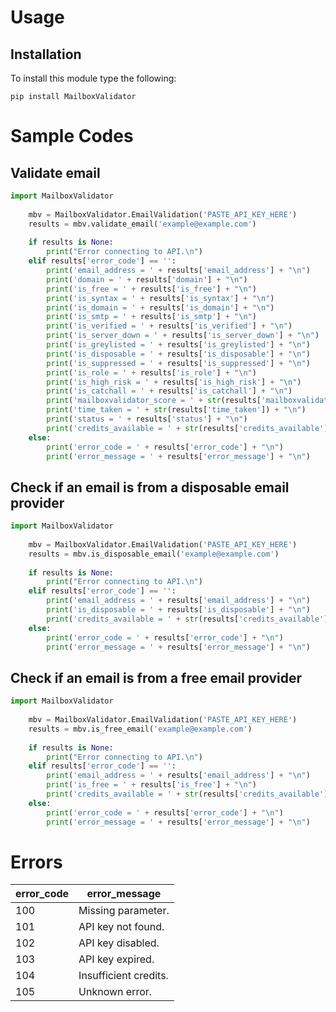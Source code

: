 # Usage

## Installation

To install this module type the following:

	pip install MailboxValidator

Sample Codes
============

## Validate email

```python
import MailboxValidator
	
	mbv = MailboxValidator.EmailValidation('PASTE_API_KEY_HERE')
	results = mbv.validate_email('example@example.com')
	
	if results is None:
		print("Error connecting to API.\n")
	elif results['error_code'] == '':
		print('email_address = ' + results['email_address'] + "\n")
		print('domain = ' + results['domain'] + "\n")
		print('is_free = ' + results['is_free'] + "\n")
		print('is_syntax = ' + results['is_syntax'] + "\n")
		print('is_domain = ' + results['is_domain'] + "\n")
		print('is_smtp = ' + results['is_smtp'] + "\n")
		print('is_verified = ' + results['is_verified'] + "\n")
		print('is_server_down = ' + results['is_server_down'] + "\n")
		print('is_greylisted = ' + results['is_greylisted'] + "\n")
		print('is_disposable = ' + results['is_disposable'] + "\n")
		print('is_suppressed = ' + results['is_suppressed'] + "\n")
		print('is_role = ' + results['is_role'] + "\n")
		print('is_high_risk = ' + results['is_high_risk'] + "\n")
		print('is_catchall = ' + results['is_catchall'] + "\n")
		print('mailboxvalidator_score = ' + str(results['mailboxvalidator_score']) + "\n")
		print('time_taken = ' + str(results['time_taken']) + "\n")
		print('status = ' + results['status'] + "\n")
		print('credits_available = ' + str(results['credits_available']) + "\n")
	else:
		print('error_code = ' + results['error_code'] + "\n")
		print('error_message = ' + results['error_message'] + "\n")
```


## Check if an email is from a disposable email provider

```python
import MailboxValidator
	
	mbv = MailboxValidator.EmailValidation('PASTE_API_KEY_HERE')
	results = mbv.is_disposable_email('example@example.com')
	
	if results is None:
		print("Error connecting to API.\n")
	elif results['error_code'] == '':
		print('email_address = ' + results['email_address'] + "\n")
		print('is_disposable = ' + results['is_disposable'] + "\n")
		print('credits_available = ' + str(results['credits_available']) + "\n")
	else:
		print('error_code = ' + results['error_code'] + "\n")
		print('error_message = ' + results['error_message'] + "\n")
```

## Check if an email is from a free email provider

```python
import MailboxValidator
	
	mbv = MailboxValidator.EmailValidation('PASTE_API_KEY_HERE')
	results = mbv.is_free_email('example@example.com')
	
	if results is None:
		print("Error connecting to API.\n")
	elif results['error_code'] == '':
		print('email_address = ' + results['email_address'] + "\n")
		print('is_free = ' + results['is_free'] + "\n")
		print('credits_available = ' + str(results['credits_available']) + "\n")
	else:
		print('error_code = ' + results['error_code'] + "\n")
		print('error_message = ' + results['error_message'] + "\n")
```

Errors
======

| error_code | error_message |
| ---------- | ------------- |
| 100 | Missing parameter. |
| 101 | API key not found. |
| 102 | API key disabled. |
| 103 | API key expired. |
| 104 | Insufficient credits. |
| 105 | Unknown error. |
